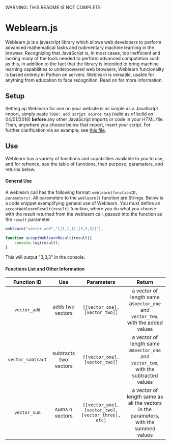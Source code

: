 WARNING: THIS README IS NOT COMPLETE
# Weblearn.js
Weblearn.js is a javascript library which allows web developers to perform advanced mathematical
tasks and rudimentary machine learning in the browser. Recognizing that JavaScript is, in most cases,
too inefficient and lacking many of the tools needed to perform advanced computation such as this, in addition
to the fact that the library is intended to bring machine learning capabilities to underpowered
web browsers, Weblearn funcionality is based entirely in Python on servers. Weblearn is versatile, usable for
anything from education to face recognition. Read on for more information.

## Setup
Setting up Weblearn for use on your website is as simple as a JavaScript import, simply paste `TODO: add script source tag` (valid as of build on 04/01/2018) <b>before</b> any other JavaScript imports or code in your HTML file. Then, anywhere you choose
below that import, insert your script. For further clarification via an example, see <a href="https://github.com/prathgan/weblearn.js/Examples/computation.html">this file</a>.

## Use
Weblearn has a variety of functions and capabilities available to you to use, and for refrence, see the table of functions, their purpose,
paramaters, and returns below.
#### General Use
A weblearn call has the following format: `weblearn(functionID, parameters)`. All parameters to the `weblearn()` function
are Strings. Below is a code snippet exemplifying general use of Weblearn. You must define an `acceptWeblearnResult(result)` function, where you do what you choose with the result returned from the weblearn call, passed into the function as the `result` parameter.
```js
weblearn("vector_add","[[1,1,1],[3,3,3]]");

function acceptWeblearnResult(result){
    console.log(result);
}
```
This will output "3,3,3" in the console.
#### Functions List and Other Information
|    Function ID    |          Use          |                     Parameters                    |                                        Return                                        |
|:-----------------:|:---------------------:|:-------------------------------------------------:|:------------------------------------------------------------------------------------:|
| `vector_add`      | adds two vectors      | `[[vector_one],[vector_two]]`                     | a vector of length same as`vector_one` and `vector_two`, with the added values       |
| `vector_subtract` | subtracts two vectors | `[[vector_one],[vector_two]]`                     | a vector of length same as`vector_one` and `vector_two`, with the subtracted values  |
| `vector_sum`      | sums n vectors        | `[[vector_one],[vector_two],[vector_three], etc]` | a vector of length same as all the vectors in the parameters, with the summed values |